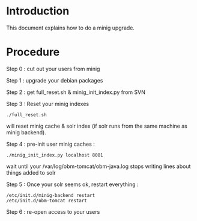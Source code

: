 # Introduction #

This document explains how to do a minig upgrade.


# Procedure #

Step 0 : cut out your users from minig

Step 1 : upgrade your debian packages

Step 2 : get full\_reset.sh & minig\_init\_index.py from SVN

Step 3 : Reset your minig indexes

```
./full_reset.sh
```

will reset minig cache & solr index (if solr runs from the same machine as minig backend).

Step 4 : pre-init user minig caches :

```
./minig_init_index.py localhost 8081
```

wait until your /var/log/obm-tomcat/obm-java.log stops writing lines about things added to solr

Step 5 :
Once your solr seems ok, restart everything :

```
/etc/init.d/minig-backend restart
/etc/init.d/obm-tomcat restart
```

Step 6 :
re-open access to your users